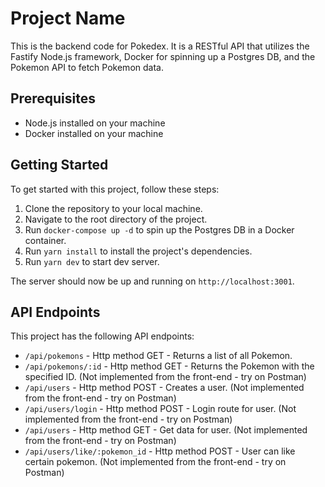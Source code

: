 # Project Name

This is the backend code for Pokedex. It is a RESTful API that utilizes the Fastify Node.js framework, Docker for spinning up a Postgres DB, and the Pokemon API to fetch Pokemon data.

## Prerequisites

- Node.js installed on your machine
- Docker installed on your machine

## Getting Started

To get started with this project, follow these steps:

1. Clone the repository to your local machine.
2. Navigate to the root directory of the project.
3. Run `docker-compose up -d` to spin up the Postgres DB in a Docker container.
4. Run `yarn install` to install the project's dependencies.
5. Run `yarn dev` to start dev server.

The server should now be up and running on `http://localhost:3001`. 

## API Endpoints

This project has the following API endpoints:

- `/api/pokemons` - Http method GET - Returns a list of all Pokemon.
- `/api/pokemons/:id` - Http method GET - Returns the Pokemon with the specified ID. (Not implemented from the front-end - try on Postman)
- `/api/users` - Http method POST - Creates a user. (Not implemented from the front-end - try on Postman)
- `/api/users/login` - Http method POST - Login route for user. (Not implemented from the front-end - try on Postman)
- `/api/users` - Http method GET - Get data for user. (Not implemented from the front-end - try on Postman)
- `/api/users/like/:pokemon_id` - Http method POST - User can like certain pokemon. (Not implemented from the front-end - try on Postman)



